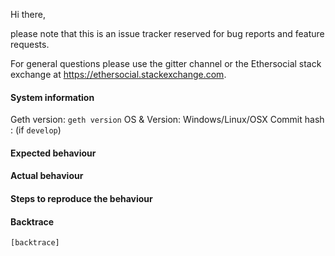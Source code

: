 Hi there,

please note that this is an issue tracker reserved for bug reports and feature requests.

For general questions please use the gitter channel or the Ethersocial stack exchange at https://ethersocial.stackexchange.com.

#### System information

Geth version: `geth version`
OS & Version: Windows/Linux/OSX
Commit hash : (if `develop`)

#### Expected behaviour


#### Actual behaviour


#### Steps to reproduce the behaviour


#### Backtrace

````
[backtrace]
````
